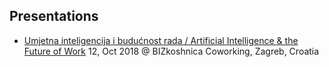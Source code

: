 ## Presentations

- [Umjetna inteligencija i budućnost rada / Artificial Intelligence & the Future of Work](prez/20181012-ai-zg) 12, Oct 2018 @ BIZkoshnica Coworking, Zagreb, Croatia
